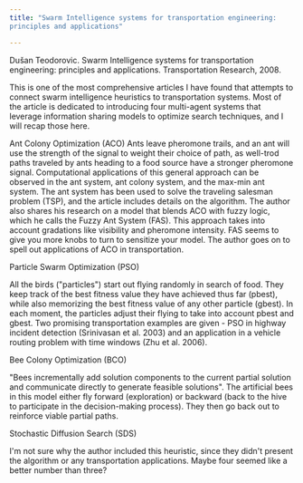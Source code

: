 ```yaml
---
title: "Swarm Intelligence systems for transportation engineering:
principles and applications"

---
```


Dušan Teodorovic. Swarm Intelligence systems for transportation
engineering: principles and applications. Transportation Research, 2008. 

This is one of the most comprehensive articles I have found that
attempts to connect swarm intelligence heuristics to transportation
systems. Most of the article is dedicated to introducing four
multi-agent systems that leverage information sharing models to optimize
search techniques, and I will recap those here. 

Ant Colony Optimization (ACO)
Ants leave pheromone trails, and an ant will use the strength of the
signal to weight their choice of path, as well-trod paths traveled by
ants heading to a food source have a stronger pheromone signal.
Computational applications of this general approach can be observed in
the ant system, ant colony system, and the max-min ant system.  The ant
system has been used to solve the traveling salesman problem (TSP), and
the article includes details on the algorithm. The author also shares
his research on a model that blends ACO with fuzzy logic, which he calls
the Fuzzy Ant System (FAS). This approach takes into account gradations
like visibility and pheromone intensity. FAS seems to give you more
knobs to turn to sensitize your model. The author goes on to spell out
applications of ACO in transportation. 

Particle Swarm Optimization (PSO)

All the birds ("particles") start out flying randomly in search of food.
They keep track of the best fitness value they have achieved thus far
(pbest), while also memorizing the best fitness value of any other
particle (gbest). In each moment, the particles adjust their flying to
take into account pbest and gbest. Two promising transportation examples
are given - PSO in highway incident detection (Srinivasan et al. 2003)
and an application in a vehicle routing problem with time windows (Zhu
et al. 2006). 

Bee Colony Optimization (BCO)

"Bees incrementally add solution components to the current partial
solution and communicate directly to generate feasible solutions". The
artificial bees in this model either fly forward (exploration) or
backward (back to the hive to participate in the decision-making
process). They then go back out to reinforce viable partial paths. 

Stochastic Diffusion Search (SDS)

I'm not sure why the author included this heuristic, since they didn't
present the algorithm or any transportation applications. Maybe four
seemed like a better number than three?
